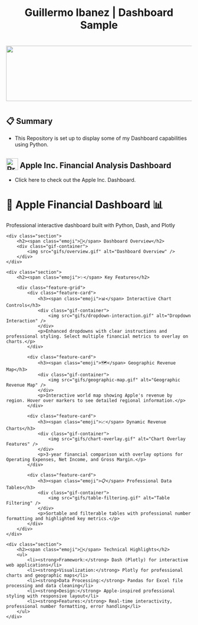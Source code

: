 <div align="center">
  <h1>Guillermo Ibanez | Dashboard Sample</h1>
  <h1><img src="https://user-images.githubusercontent.com/74038190/221352987-68da234d-4d62-4e9d-9d7f-098dc657c2dc.gif" width="700" height="150"><h1>
</div>

<div>
  <h2>📋 Summary</h2>
  <p>
<ul>
  <li>This Repository is set up to display some of my Dashboard capabilities using Python.</li>
</ul>
  </p>
<div>
  <h2><img src="https://raw.githubusercontent.com/Tarikul-Islam-Anik/Animated-Fluent-Emojis/master/Emojis/Objects/Clipboard.png" alt="Presentation Icon" width="32" height="32" style="vertical-align: -0.25em;"> Apple Inc. Financial Analysis Dashboard</h2>
  <ul>
    <li><a ![Dashboard Overview](gifs/overview.gif)>Click here to check out the Apple Inc. Dashboard.</a> </li>
  </ul>
</div>


</head>
<body>
    <div class="header">
        <h1><span class="emoji">🍎</span> Apple Financial Dashboard <span class="emoji">📊</span></h1>
        <p class="subtitle">Professional interactive dashboard built with Python, Dash, and Plotly</p>
    </div>

    <div class="section">
        <h2><span class="emoji">🎯</span> Dashboard Overview</h2>
        <div class="gif-container">
            <img src="gifs/overview.gif" alt="Dashboard Overview" />
        </div>
    </div>

    <div class="section">
        <h2><span class="emoji">✨</span> Key Features</h2>
        
        <div class="feature-grid">
            <div class="feature-card">
                <h3><span class="emoji">📊</span> Interactive Chart Controls</h3>
                <div class="gif-container">
                    <img src="gifs/dropdown-interaction.gif" alt="Dropdown Interaction" />
                </div>
                <p>Enhanced dropdowns with clear instructions and professional styling. Select multiple financial metrics to overlay on charts.</p>
            </div>

            <div class="feature-card">
                <h3><span class="emoji">🗺️</span> Geographic Revenue Map</h3>
                <div class="gif-container">
                    <img src="gifs/geographic-map.gif" alt="Geographic Revenue Map" />
                </div>
                <p>Interactive world map showing Apple's revenue by region. Hover over markers to see detailed regional information.</p>
            </div>

            <div class="feature-card">
                <h3><span class="emoji">📈</span> Dynamic Revenue Charts</h3>
                <div class="gif-container">
                    <img src="gifs/chart-overlay.gif" alt="Chart Overlay Features" />
                </div>
                <p>3-year financial comparison with overlay options for Operating Expenses, Net Income, and Gross Margin.</p>
            </div>

            <div class="feature-card">
                <h3><span class="emoji">📋</span> Professional Data Tables</h3>
                <div class="gif-container">
                    <img src="gifs/table-filtering.gif" alt="Table Filtering" />
                </div>
                <p>Sortable and filterable tables with professional number formatting and highlighted key metrics.</p>
            </div>
        </div>
    </div>

    <div class="section">
        <h2><span class="emoji">🚀</span> Technical Highlights</h2>
        <ul>
            <li><strong>Framework:</strong> Dash (Plotly) for interactive web applications</li>
            <li><strong>Visualization:</strong> Plotly for professional charts and geographic maps</li>
            <li><strong>Data Processing:</strong> Pandas for Excel file processing and data cleaning</li>
            <li><strong>Design:</strong> Apple-inspired professional styling with responsive layout</li>
            <li><strong>Features:</strong> Real-time interactivity, professional number formatting, error handling</li>
        </ul>
    </div>
